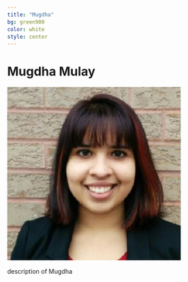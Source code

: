 ```yaml
---
title: "Mugdha"
bg: green900
color: white
style: center
---
```


# Mugdha Mulay
<div class="author-image">
  <img src="/img/mulay-mugdha.jpg"></img>
</div>

description of Mugdha


